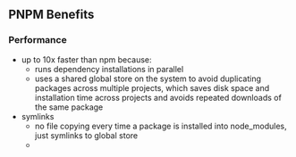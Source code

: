 ## PNPM Benefits

### Performance
- up to 10x faster than npm because:
	- runs dependency installations in parallel
	- uses a shared global store on the system to avoid duplicating packages across multiple projects, which saves disk space and installation time across projects and avoids repeated downloads of the same package
- symlinks
	- no file copying every time a package is installed into node_modules, just symlinks to global store
	- 




